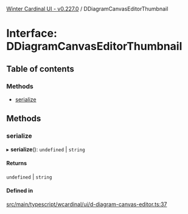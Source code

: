 [Winter Cardinal UI - v0.227.0](../index.md) / DDiagramCanvasEditorThumbnail

# Interface: DDiagramCanvasEditorThumbnail

## Table of contents

### Methods

- [serialize](DDiagramCanvasEditorThumbnail.md#serialize)

## Methods

### serialize

▸ **serialize**(): `undefined` \| `string`

#### Returns

`undefined` \| `string`

#### Defined in

[src/main/typescript/wcardinal/ui/d-diagram-canvas-editor.ts:37](https://github.com/winter-cardinal/winter-cardinal-ui/blob/v0.227.0/src/main/typescript/wcardinal/ui/d-diagram-canvas-editor.ts#L37)
